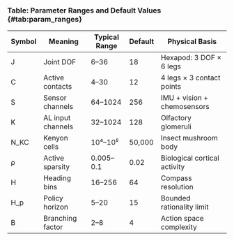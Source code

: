 ### Table: Parameter Ranges and Default Values {#tab:param_ranges}

| Symbol | Meaning | Typical Range | Default | Physical Basis |
|--------|---------|---------------|---------|----------------|
| J | Joint DOF | 6–36 | 18 | Hexapod: 3 DOF × 6 legs |
| C | Active contacts | 4–30 | 12 | 4 legs × 3 contact points |
| S | Sensor channels | 64–1024 | 256 | IMU + vision + chemosensors |
| K | AL input channels | 32–1024 | 128 | Olfactory glomeruli |
| N_KC | Kenyon cells | 10⁴–10⁵ | 50,000 | Insect mushroom body |
| ρ | Active sparsity | 0.005–0.1 | 0.02 | Biological cortical activity |
| H | Heading bins | 16–256 | 64 | Compass resolution |
| H_p | Policy horizon | 5–20 | 15 | Bounded rationality limit |
| B | Branching factor | 2–8 | 4 | Action space complexity |